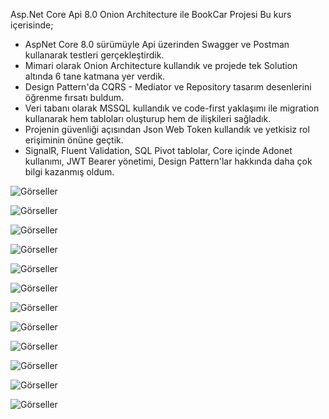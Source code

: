  Asp.Net Core Api 8.0 Onion Architecture ile BookCar Projesi
 Bu kurs içerisinde;
- AspNet Core 8.0 sürümüyle Api üzerinden Swagger ve Postman kullanarak testleri gerçekleştirdik.
- Mimari olarak Onion Architecture kullandık ve projede tek Solution altında 6 tane katmana yer verdik.
- Design Pattern'da CQRS - Mediator ve Repository tasarım desenlerini öğrenme fırsatı buldum.
- Veri tabanı olarak MSSQL kullandık ve code-first yaklaşımı ile migration kullanarak hem tabloları oluşturup hem de ilişkileri sağladık.
- Projenin güvenliği açısından Json Web Token kullandık ve yetkisiz rol erişiminin önüne geçtik.
- SignalR, Fluent Validation, SQL Pivot tablolar, Core içinde Adonet kullanımı, JWT Bearer yönetimi, Design Pattern'lar hakkında daha çok bilgi kazanmış oldum.

![Görseller](https://i.hizliresim.com/91ra804.png)

![Görseller](https://i.hizliresim.com/5xyojwu.png)

![Görseller](https://i.hizliresim.com/oehzfuv.png)

![Görseller](https://i.hizliresim.com/rvrlpgr.png)

![Görseller](https://i.hizliresim.com/mnphr4y.png)

![Görseller](https://i.hizliresim.com/j5nd262.png)

![Görseller](https://i.hizliresim.com/uhtok0r.png)

![Görseller](https://i.hizliresim.com/m71868x.png)

![Görseller](https://i.hizliresim.com/d1h84t0.png)

![Görseller](https://i.hizliresim.com/2jll93f.png)

![Görseller](https://i.hizliresim.com/rh1y76h.png)

![Görseller](https://i.hizliresim.com/i3h7or0.png)
